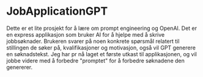 # JobApplicationGPT

Dette er et lite prosjekt for å lære om prompt engineering og OpenAI. Det er en express applikasjon som bruker AI for å hjelpe med å skrive jobbsøknader. Brukeren svarer på noen konkrete spørsmål relatert til stillingen de søker på, kvalifikasjoner og motivasjon, også vil GPT generere en søknadstekst.
Jeg har pr nå laget et første utkast til applikasjonen, og vil jobbe videre med å forbedre "promptet" for å forbedre søknadene den genererer.
